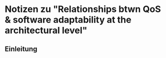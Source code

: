# Notizen zu "Relationships btwn QoS & software adaptability at the architectural level"

## Einleitung
